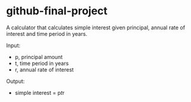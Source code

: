 # github-final-project
A calculator that calculates simple interest given principal, annual rate of interest and time period in years.  

Input:
- p, principal amount  
- t, time period in years  
- r, annual rate of interest  

Output:  
- simple interest = p*t*r  
